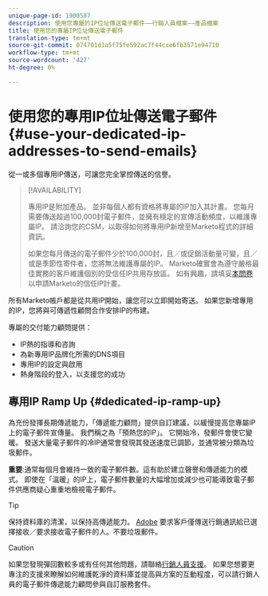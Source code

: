 ```yaml
---
unique-page-id: 1900587
description: 使用您專屬的IP位址傳送電子郵件——行銷人員檔案——產品檔案
title: 使用您的專屬IP位址傳送電子郵件
translation-type: tm+mt
source-git-commit: 074701d1a5f75fe592ac7f44cce6fb3571e94710
workflow-type: tm+mt
source-wordcount: '427'
ht-degree: 0%

---
```



# 使用您的專用IP位址傳送電子郵件{#use-your-dedicated-ip-addresses-to-send-emails}

從一或多個專用IP傳送，可讓您完全掌控傳送的信譽。

>[!AVAILABILITY]
>
>專用IP是附加產品。 並非每個人都有資格將專屬的IP加入其計畫。 您每月需要傳送超過100,000封電子郵件，並擁有穩定的宣傳活動頻度，以維護專屬IP。 請洽詢您的CSM，以取得如何將專用IP新增至Marketo程式的詳細資訊。
>
>如果您每月傳送的電子郵件少於100,000封，且／或促銷活動量可變，且／或是季節性寄件者，您將無法維護專屬的IP。 Marketo確實會為遵守嚴格最佳實務的客戶維護個別的受信任IP共用存放區。 如有興趣，請填妥[本問卷](https://na-sjg.marketo.com/lp/marketoprivacydemo/Trusted-IP-Sending-Range-Program.html)以申請Marketo的信任IP計畫。

所有Marketo帳戶都是從共用IP開始，讓您可以立即開始寄送。 如果您新增專用的IP，您將與可傳遞性顧問合作安排IP的布建。

專屬的交付能力顧問提供：

* IP熱的指導和咨詢
* 為新專用IP品牌化所需的DNS項目
* 專用IP的設定與啟用
* 熱身階段的登入，以支援您的成功

## 專用IP Ramp Up {#dedicated-ip-ramp-up}

為充份發揮長期傳遞能力，「傳遞能力顧問」提供自訂建議，以緩慢提高您專屬IP上的電子郵件宣傳量。 我們稱之為「預熱您的IP」。 它開始冷，發郵件會使它變暖。 發送大量電子郵件的冷IP通常會發現其發送速度已調節，並通常被分類為垃圾郵件。

**重要**:通常每個月會維持一致的電子郵件數。這有助於建立聲譽和傳遞能力的模式。 即使在「溫暖」的IP上，電子郵件數量的大幅增加或減少也可能導致電子郵件供應商疑心重重地檢視電子郵件。

>[!TIP]
>
>保持資料庫的清潔，以保持高傳遞能力。 [Adobe](https://www.adobe.com/legal/terms/aup.html) 要求客戶僅傳送行銷通訊給已選擇接收／要求接收電子郵件的人。不要垃圾郵件。

>[!CAUTION]
>
>如果您發現彈回數較多或有任何其他問題，請聯絡[行銷人員支援](https://nation.marketo.com/t5/Support/ct-p/Support)。 如果您想要更專注的支援來瞭解如何維護乾淨的資料庫並提高與方案的互動程度，可以請行銷人員的電子郵件傳遞能力顧問參與自訂服務套件。
